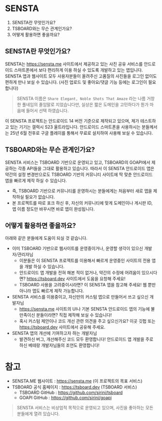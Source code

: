 # SENSTA

1. SENSTA란 무엇인가요?
2. TSBOARD와는 무슨 관계인가요?
3. 어떻게 활용하면 좋을까요?

## SENSTA란 무엇인가요?

SENSTA는 https://sensta.me 사이트에서 제공하고 있는 사진 공유 서비스를 안드로이드 스마트폰에서
보다 편리하게 이용 하실 수 있도록 개발하고 있는 앱입니다. SENSTA 앱과 웹사이트 모두 사용자분들이 올려주신
고품질의 사진들을 로그인 없이도 편하게 만나 보실 수 있습니다. (사진 업로드 및 좋아요/댓글 기능 등에는 로그인이 필요합니다)

> SENSTA 이름은 `Share Elegant, Noble Shots That Amaze` 라는 나름 거창한 풀네임의 줄임말로 지었습니다만,
> 실상은 짧은 도메인을 고민하다가 뭔가 마음에 들어서 선택 하였습니다.

이 SENSTA 프로젝트는 안드로이드 14 버전 기준으로 제작되고 있으며, 제가 테스트하고 있는 기기는 갤럭시 S23 울트라입니다.
안드로이드 스마트폰을 사용하시는 분들께서는 25년 6월 전후로 구글 플레이를 통해서 무료로 설치하여 사용해 보실 수 있습니다.

## TSBOARD와는 무슨 관계인가요?

SENSTA 서비스는 TSBOARD 기반으로 운영되고 있고, TSBOARD의 GOAPI에서 제공하는 각종 API들을 그대로 활용하고 있습니다.
따라서 이 SENSTA 안드로이드 앱은 약간의 설정 변경만으로도 TSBOARD 기반의 커뮤니티 사이트에 딱 맞춘 안드로이드 앱을
빠르게 제작 하실 수 있습니다.

- 즉, TSBOARD 기반으로 커뮤니티를 운영하시는 분들에게는 처음부터 새로 앱을 제작하실 필요가 없습니다.
- 본 프로젝트를 따로 포크 하신 후, 자신의 커뮤니티에 맞게 도메인이나 게시판 ID, 앱 이름 정도만 바꾸시면 바로 앱이 완성됩니다.

## 어떻게 활용하면 좋을까요?

아래와 같은 분들에게 도움이 되실 것 같습니다.

- 이미 TSBOARD 기반으로 웹사이트를 운영중이거나, 운영할 생각이 있으신 개발자/관리자님
    - 이분들은 이 SENSTA 프로젝트를 이용해서 빠르게 운영중인 사이트의 전용 앱을 개발 하실 수 있습니다.
    - 안드로이드 앱 개발을 전혀 해본 적이 없거나, 약간의 수정에 어려움이 있으시다면? https://tsboard.dev 사이트에서 도움을 요청해 주세요!
    - TSBOARD 사용을 고려중이시라면? 이 SENSTA 앱을 참고해 주세요! 웹 뿐만 아니라 앱도 빠르게 제작 가능합니다.
- SENSTA 서비스를 이용중이고, 자신만의 커스텀 앱으로 만들어서 쓰고 싶으신 개발자님
    - https://sensta.me 사이트의 UI나 기본 SENSTA 안드로이드 앱의 기능에 불만족이신 분들이라면? 직접 제작해 보실 수 있습니다!
    - 혹시 커스텀 제안이나 코드 개선 관련 의견을 주고 싶으신가요? 이곳 깃헙 또는 https://tsboard.dev 사이트에서 공유해 주세요.
- SENSTA 앱의 개선에 기여하고자 하는 개발자님
    - 발견하신 버그, 개선해주신 코드 모두 환영합니다! 안드로이드 앱 개발을 주로 하신 베테랑 개발자님들의 조언도 환영합니다!

# 참고

- SENSTA.ME 웹사이트 : https://sensta.me (이 프로젝트의 목표 서비스)
- TSBOARD 공식 홈페이지 : https://tsboard.dev (TSBOARD 서비스)
    - TSBOARD GitHub : https://github.com/sirini/tsboard
    - GOAPI GitHub : https://github.com/sirini/goapi

> SENSTA 서비스는 비상업적 목적으로 운영되고 있으며, 사진을 좋아하는 모든 분들에게 열려 있습니다.